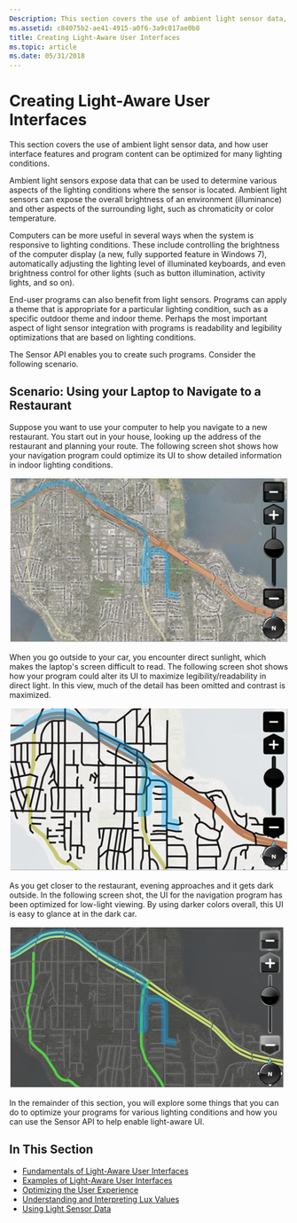 ```yaml
---
Description: This section covers the use of ambient light sensor data, and how user interface features and program content can be optimized for many lighting conditions.
ms.assetid: c84075b2-ae41-4915-a0f6-3a9c017ae0b8
title: Creating Light-Aware User Interfaces
ms.topic: article
ms.date: 05/31/2018
---
```


# Creating Light-Aware User Interfaces

This section covers the use of ambient light sensor data, and how user interface features and program content can be optimized for many lighting conditions.

Ambient light sensors expose data that can be used to determine various aspects of the lighting conditions where the sensor is located. Ambient light sensors can expose the overall brightness of an environment (illuminance) and other aspects of the surrounding light, such as chromaticity or color temperature.

Computers can be more useful in several ways when the system is responsive to lighting conditions. These include controlling the brightness of the computer display (a new, fully supported feature in Windows 7), automatically adjusting the lighting level of illuminated keyboards, and even brightness control for other lights (such as button illumination, activity lights, and so on).

End-user programs can also benefit from light sensors. Programs can apply a theme that is appropriate for a particular lighting condition, such as a specific outdoor theme and indoor theme. Perhaps the most important aspect of light sensor integration with programs is readability and legibility optimizations that are based on lighting conditions.

The Sensor API enables you to create such programs. Consider the following scenario.

## Scenario: Using your Laptop to Navigate to a Restaurant

Suppose you want to use your computer to help you navigate to a new restaurant. You start out in your house, looking up the address of the restaurant and planning your route. The following screen shot shows how your navigation program could optimize its UI to show detailed information in indoor lighting conditions.

![ui designed for indoor lighting.](images/nav-normal.png)

When you go outside to your car, you encounter direct sunlight, which makes the laptop's screen difficult to read. The following screen shot shows how your program could alter its UI to maximize legibility/readability in direct light. In this view, much of the detail has been omitted and contrast is maximized.

![ui designed for direct lighting conditions.](images/nav-contrast.png)

As you get closer to the restaurant, evening approaches and it gets dark outside. In the following screen shot, the UI for the navigation program has been optimized for low-light viewing. By using darker colors overall, this UI is easy to glance at in the dark car.

![ui designed for low-light viewing.](images/nav-lowlight.png)

In the remainder of this section, you will explore some things that you can do to optimize your programs for various lighting conditions and how you can use the Sensor API to help enable light-aware UI.

## In This Section

-   [Fundamentals of Light-Aware User Interfaces](fundamentals-of-light-aware-user-interfaces.md)
-   [Examples of Light-Aware User Interfaces](examples-of-light-aware-user-interfaces.md)
-   [Optimizing the User Experience](optimizing-the-user-experience.md)
-   [Understanding and Interpreting Lux Values](understanding-and-interpreting-lux-values.md)
-   [Using Light Sensor Data](handling-data-from-multiple-light-sensors.md)

 

 



